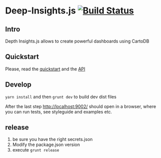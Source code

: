 Deep-Insights.js [![Build Status](http://travis-ci.org/CartoDB/deep-insights.js.png?branch=master)](http://travis-ci.org/CartoDB/deep-insights.js)
====================

## Intro

Depth Insights.js allows to create powerful dashboards using CartoDB

## Quickstart

Please, read the [quickstart](doc/quickstart.md) and the [API](doc/api.md)


## Develop

`yarn install` and then `grunt dev` to build dev dist files

After the last step [http://localhost:9002/](http://localhost:9002/) should open in a browser, where you can run tests, see styleguide and examples etc.

## release

1. be sure you have the right secrets.json
1. Modify the package.json version
1. execute `grunt release`
